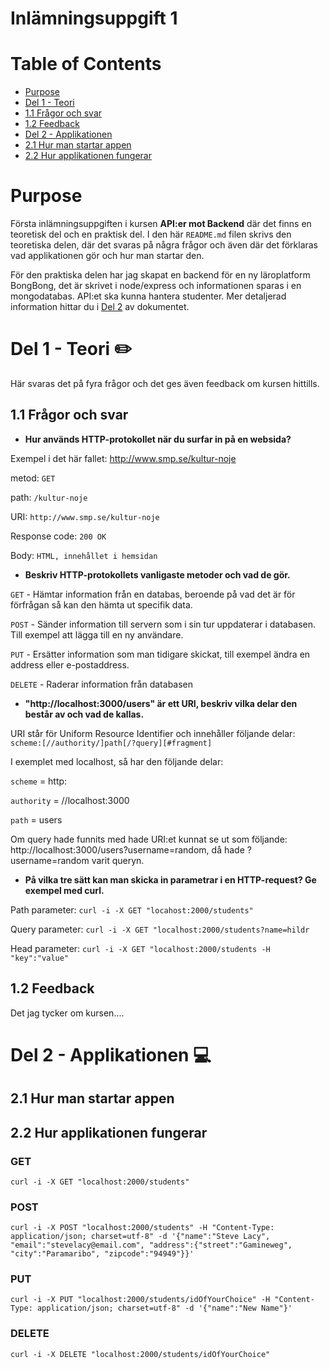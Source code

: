 # Inlämningsuppgift 1

# Table of Contents
* [Purpose](https://github.com/valentinapalma/API-Uppgift-1/blob/master/README.md#purpose)
* [Del 1 - Teori](https://github.com/valentinapalma/API-Uppgift-1/blob/master/README.md#del-1---teori)
* [1.1 Frågor och svar](https://github.com/valentinapalma/API-Uppgift-1/blob/master/README.md#11-frågor-och-svar)
* [1.2 Feedback](https://github.com/valentinapalma/API-Uppgift-1/blob/master/README.md#12-feedback)
* [Del 2 - Applikationen](https://github.com/valentinapalma/API-Uppgift-1/blob/master/README.md#del-2---applikationen)
* [2.1 Hur man startar appen]()
* [2.2 Hur applikationen fungerar]()

# Purpose
Första inlämningsuppgiften i kursen **API:er mot Backend** där det finns en teoretisk del och en praktisk del.
I den här ```README.md``` filen skrivs den teoretiska delen, där det svaras på några frågor och även där det förklaras vad applikationen gör och hur man startar den. 

För den praktiska delen har jag skapat en backend för en ny läroplatform BongBong, det är skrivet i node/express och informationen sparas i en mongodatabas. API:et ska kunna hantera studenter. Mer detaljerad information hittar du i [Del 2](https://github.com/valentinapalma/API-Uppgift-1/blob/master/README.md#applikationen) av dokumentet.

# Del 1 - Teori :pencil2:
Här svaras det på fyra frågor och det ges även feedback om kursen hittills.

## 1.1 Frågor och svar
* **Hur används HTTP-protokollet när du surfar in på en websida?**

Exempel i det här fallet: http://www.smp.se/kultur-noje

metod: ```GET```

path: ```/kultur-noje```

URI: ```http://www.smp.se/kultur-noje```

Response code: ```200 OK```

Body: ```HTML, innehållet i hemsidan```



* **Beskriv HTTP-protokollets vanligaste metoder och vad de gör.**

```GET``` - Hämtar information från en databas, beroende på vad det är för förfrågan så kan den hämta ut specifik data. 

```POST``` - Sänder information till servern som i sin tur uppdaterar i databasen. Till exempel att lägga till en ny användare.

```PUT``` - Ersätter information som man tidigare skickat, till exempel ändra en address eller e-postaddress.

```DELETE``` - Raderar information från databasen



* **"http://localhost:3000/users" är ett URI, beskriv vilka delar den består av och vad de kallas.**

URI står för Uniform Resource Identifier och innehåller följande delar:
```scheme:[//authority/]path[/?query][#fragment]```

I exemplet med localhost, så har den följande delar:

```scheme``` = http:

```authority``` = //localhost:3000

```path``` = users

Om query hade funnits med hade URI:et kunnat se ut som följande: http://localhost:3000/users?username=random,
då hade ?username=random varit queryn.


* **På vilka tre sätt kan man skicka in parametrar i en HTTP-request? Ge exempel med curl.**

Path parameter: ``` curl -i -X GET "locahost:2000/students" ```

Query parameter: ``` curl -i -X GET "localhost:2000/students?name=hildr ```

Head parameter: ``` curl -i -X GET "localhost:2000/students -H "key":"value" ```

## 1.2 Feedback

Det jag tycker om kursen....


# Del 2 - Applikationen :computer:

## 2.1 Hur man startar appen

## 2.2 Hur applikationen fungerar
### GET 
```
curl -i -X GET "localhost:2000/students"
```

### POST 
```
curl -i -X POST "localhost:2000/students" -H "Content-Type: application/json; charset=utf-8" -d '{"name":"Steve Lacy", "email":"stevelacy@email.com", "address":{"street":"Gamineweg", "city":"Paramaribo", "zipcode":"94949"}}'
```

### PUT 
```
curl -i -X PUT "localhost:2000/students/idOfYourChoice" -H "Content-Type: application/json; charset=utf-8" -d '{"name":"New Name"}'
```

### DELETE
```
curl -i -X DELETE "localhost:2000/students/idOfYourChoice"
```

